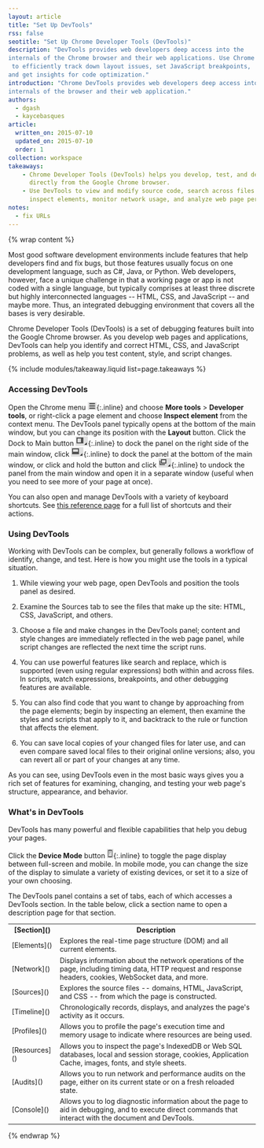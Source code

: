 ```yaml
---
layout: article
title: "Set Up DevTools"
rss: false
seotitle: "Set Up Chrome Developer Tools (DevTools)"
description: "DevTools provides web developers deep access into the 
internals of the Chrome browser and their web applications. Use Chrome DevTools
 to efficiently track down layout issues, set JavaScript breakpoints, 
and get insights for code optimization."
introduction: "Chrome DevTools provides web developers deep access into the 
internals of the browser and their web application."
authors:
  - dgash
  - kaycebasques
article:
  written_on: 2015-07-10
  updated_on: 2015-07-10
  order: 1
collection: workspace
takeaways:
    - Chrome Developer Tools (DevTools) helps you develop, test, and debug your web sites and applications 
      directly from the Google Chrome browser.
    - Use DevTools to view and modify source code, search across files with regular expressions, set breakpoints, 
      inspect elements, monitor network usage, and analyze web page performance.
notes:
  - fix URLs
---
```


{% wrap content %}

Most good software development environments include features that help developers find and fix bugs, but those features usually focus on one development language, such as C#, Java, or Python. Web developers, however, face a unique challenge in that a working page or app is not coded with a single language, but typically comprises at least three discrete but highly interconnected languages -- HTML, CSS, and JavaScript -- and maybe more. Thus, an integrated debugging environment that covers all the bases is very desirable.

Chrome Developer Tools (DevTools) is a set of debugging features built into the Google Chrome browser. As you develop web pages and applications, DevTools can help you identify and correct HTML, CSS, and JavaScript problems, as well as help you test content, style, and script changes.

{% include modules/takeaway.liquid list=page.takeaways %}

### Accessing DevTools

Open the Chrome menu ![Chrome menu](imgs/chrome_menu_button.png){:.inline} and choose **More tools** > **Developer tools**, or right-click a page element and choose **Inspect element** from the context menu. The DevTools panel typically opens at the bottom of the main window, but you can change its position with the **Layout** button. Click the Dock to Main button ![Dock to main](imgs/dock_to_main_button.png){:.inline} to dock the panel on the right side of the main window, click ![Dock to bottom](imgs/dock_to_bottom_button.png){:.inline} to dock the panel at the bottom of the main window, or click and hold the button and click ![Undock](imgs/undock_button.png){:.inline} to undock the panel from the main window and open it in a separate window (useful when you need to see more of your page at once).

You can also open and manage DevTools with a variety of keyboard shortcuts. See [this reference page](https://web-central.appspot.com/web/tools/iterate/inspect-styles/shortcuts?hl=en) for a full list of shortcuts and their actions.

### Using DevTools

Working with DevTools can be complex, but generally follows a workflow of identify, change, and test. Here is how you might use the tools in a typical situation.

1. While viewing your web page, open DevTools and position the tools panel as desired.

2. Examine the Sources tab to see the files that make up the site: HTML, CSS, JavaScript, and others.

3. Choose a file and make changes in the DevTools panel; content and style changes are immediately reflected in the web page panel, while script changes are reflected the next time the script runs.

4. You can use powerful features like search and replace, which is supported (even using regular expressions) both within and across files. In scripts, watch expressions, breakpoints, and other debugging features are available.

5. You can also find code that you want to change by approaching from the page elements; begin by inspecting an element, then examine the styles and scripts that apply to it, and backtrack to the rule or function that affects the element.

6. You can save local copies of your changed files for later use, and can even compare saved local files to their original online versions; also, you can revert all or part of your changes at any time.

As you can see, using DevTools even in the most basic ways gives you a rich set of features for examining, changing, and testing your web page's structure, appearance, and behavior.

### What's in DevTools

DevTools has many powerful and flexible capabilities that help you debug your pages. 

Click the **Device Mode** button ![Device mode](imgs/device_mode_button.png){:.inline} to toggle the page display between full-screen and mobile. In mobile mode, you can change the size of the display to simulate a variety of existing devices, or set it to a size of your own choosing.

The DevTools panel contains a set of tabs, each of which accesses a DevTools section. In the table below, click a section name to open a description page for that section.

<table>
  <tr>
    <th>[Section]()</th>
    <th>Description</th>
  </tr>
  <tr>
    <td>[Elements]()</td>
    <td>Explores the real-time page structure (DOM) and all current elements.</td>
  </tr>
  <tr>
    <td>[Network]()</td>
    <td>Displays information about the network operations of the page, including timing data, HTTP request and response headers, cookies, WebSocket data, and more.</td>
  </tr>
  <tr>
    <td>[Sources]()</td>
    <td>Explores the source files -- domains, HTML, JavaScript, and CSS -- from which the page is constructed.</td>
  </tr>
  <tr>
    <td>[Timeline]()</td>
    <td>Chronologically records, displays, and analyzes the page's activity as it occurs.</td>
  </tr>
  <tr>
    <td>[Profiles]()</td>
    <td>Allows you to profile the page's execution time and memory usage to indicate where resources are being used.</td>
  </tr>
  <tr>
    <td>[Resources]()</td>
    <td>Allows you to inspect the page's IndexedDB or Web SQL databases, local and session storage, cookies, Application Cache, images, fonts, and style sheets.</td>
  </tr>
  <tr>
    <td>[Audits]()</td>
    <td>Allows you to run network and performance audits on the page, either on its current state or on a fresh reloaded state.</td>
  </tr>
  <tr>
    <td>[Console]()</td>
    <td>Allows you to log diagnostic information about the page to aid in debugging, and to execute direct commands that interact with the document and DevTools.</td>
  </tr>
</table>

{% endwrap %}
